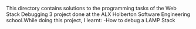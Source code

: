 This directory contains solutions to the programming tasks of the Web Stack Debugging 3 project done at the ALX Holberton Software Engineering school.While doing this project, I learnt:
-How to debug a LAMP Stack
